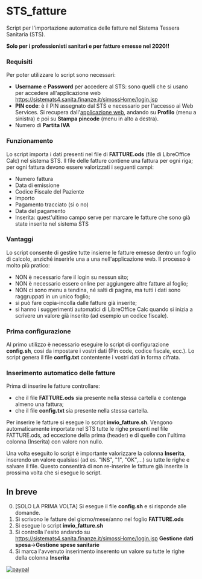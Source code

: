 # STS_fatture

Script per l'importazione automatica delle fatture nel Sistema Tessera Sanitaria (STS).

**Solo per i professionisti sanitari e per fatture emesse nel 2020!!**

### Requisiti

Per poter utilizzare lo script sono necessari:
* **Username** e **Password** per accedere al STS: sono quelli che si usano per accedere all'applicazione web https://sistemats4.sanita.finanze.it/simossHome/login.jsp
* **PIN code**: è il PIN assegnato dal STS e necessario per l'accesso ai Web Services. Si recupera dall'[applicazione web](https://sistemats4.sanita.finanze.it/simossHome/login.jsp), andando su **Profilo** (menu a sinistra) e poi su **Stampa pincode** (menu in alto a destra).
* Numero di **Partita IVA**

### Funzionamento

Lo script importa i dati presenti nel file di **FATTURE.ods** (file di LibreOffice Calc) nel sistema STS. Il file delle fatture contiene una fattura per ogni riga; per ogni fattura devono essere valorizzati i seguenti campi:
* Numero fattura
* Data di emissione
* Codice Fiscale del Paziente
* Importo
* Pagamento tracciato (sì o no)
* Data del pagamento
* Inserita: quest'ultimo campo serve per marcare le fatture che sono già state inserite nel sistema STS

### Vantaggi

Lo script consente di gestire tutte insieme le fatture emesse dentro un foglio di calcolo, anziché inserirle una a una nell'applicazione web. Il processo è molto più pratico:
* NON è necessario fare il login su nessun sito;
* NON è necessario essere online per aggiungere altre fatture al foglio;
* NON ci sono menu a tendina, né salti di pagina, ma tutti i dati sono raggruppati in un unico foglio;
* si può fare copia-incolla dalle fatture già inserite;
* si hanno i suggerimenti automatici di LibreOffice Calc quando si inizia a scrivere un valore già inserito (ad esempio un codice fiscale).

### Prima configurazione

Al primo utilizzo è necessario eseguire lo script di configurazione **config.sh**, così da impostare i vostri dati (Pin code, codice fiscale, ecc.). Lo script genera il file **config.txt** contentente i vostri dati in forma cifrata.

### Inserimento automatico delle fatture

Prima di inserire le fatture controllare: 
* che il file **FATTURE.ods** sia presente nella stessa cartella e contenga almeno una fattura;
* che il file **config.txt** sia presente nella stessa cartella.

Per inserire le fatture si esegue lo script **invio_fatture.sh**. Vengono automaticamente importate nel STS tutte le righe presenti nel file FATTURE.ods, ad eccezione della prima (header) e di quelle con l'ultima colonna (Inserita) con valore non nullo.

Una volta eseguito lo script è importante valorizzare la colonna **Inserita**, inserendo un valore qualsiasi (ad es. "INS", "1", "OK",...) su tutte le righe e salvare il file. Questo consentirà di non re-inserire le fatture già inserite la prossima volta che si esegue lo script.

## In breve

0. \[SOLO LA PRIMA VOLTA\] Si esegue il file **config.sh** e si risponde alle domande.
1. Si scrivono le fatture del giorno/mese/anno nel foglio **FATTURE.ods**
2. Si esegue lo script **invio_fatture.sh**
3. Si controlla l'esito andando su https://sistemats4.sanita.finanze.it/simossHome/login.jsp **Gestione dati spesa**->**Gestione spese sanitarie**
4. Si marca l'avvenuto inserimento inserento un valore su tutte le righe della colonna **Inserita**

[![paypal](https://www.paypalobjects.com/en_US/i/btn/btn_donateCC_LG.gif)](https://www.paypal.com/cgi-bin/webscr?cmd=_donations&business=CCAVZ54RU5EJL&currency_code=EUR)
